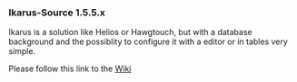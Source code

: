 ### Ikarus-Source 1.5.5.x

Ikarus is a solution like Helios or Hawgtouch, but with a database background and the possiblity to configure it with a editor or in tables very simple.

Please follow this link to the [Wiki](https://github.com/s-d-a/Ikarus/wiki)
